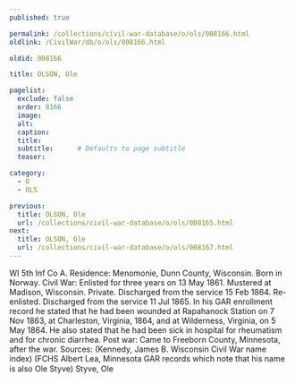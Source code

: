 ```yaml
---
published: true

permalink: /collections/civil-war-database/o/ols/008166.html
oldlink: /CivilWar/db/o/ols/008166.html

oldid: 008166

title: OLSON, Ole

pagelist:
  exclude: false
  order: 8166
  image: 
  alt:
  caption:
  title:
  subtitle:      # Defaults to page subtitle
  teaser:

category: 
  - O 
  - OLS

previous:
  title: OLSON, Ole
  url: /collections/civil-war-database/o/ols/008165.html  
next:
  title: OLSON, Ole
  url: /collections/civil-war-database/o/ols/008167.html   
---
```

WI 5th Inf Co A. Residence: Menomonie, Dunn County, Wisconsin. Born in Norway. Civil War: Enlisted for three years on 13 May 1861. Mustered at Madison, Wisconsin. Private. Discharged from the service 15 Feb 1864. Re-enlisted. Discharged from the service 11 Jul 1865. In his GAR enrollment record he stated that he had been wounded at Rapahanock Station on 7 Nov 1863, at Charleston, Virginia, 1864, and at Wilderness, Virginia, on 5 May 1864. He also stated that he had been sick in hospital for rheumatism and for chronic diarrhea. Post war: Came to Freeborn County, Minnesota, after the war. Sources: (Kennedy, James B. Wisconsin Civil War name index) (FCHS Albert Lea, Minnesota GAR records which note that his name is also &#147;Ole Styve&#148;) &#147;Styve, Ole&#148;